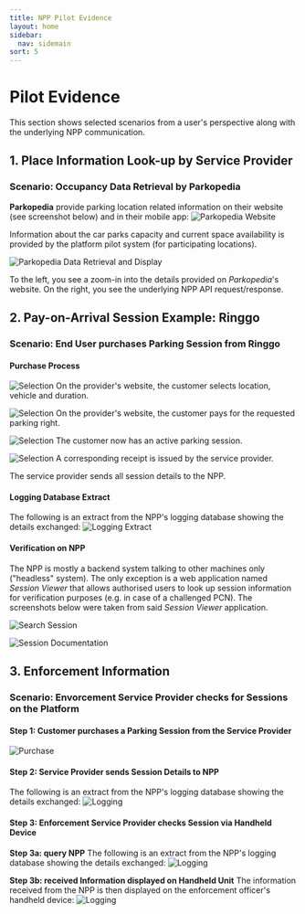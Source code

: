```yaml
---
title: NPP Pilot Evidence
layout: home 
sidebar:
  nav: sidemain
sort: 5 
---
```

# Pilot Evidence
This section shows selected scenarios from a user's perspective along with the underlying NPP communication. 

## 1. Place Information Look-up by Service Provider
### Scenario: Occupancy Data Retrieval by Parkopedia
**Parkopedia** provide parking location related information on their website (see screenshot below) and in their mobile app:
![Parkopedia Website](assets/images/evidence/parkopedia1.png)

Information about the car parks capacity and current space availability is provided by the platform pilot system (for participating locations).

![Parkopedia Data Retrieval and Display](assets/images/evidence/parkopedia2.png)

To the left, you see a zoom-in into the details provided on _Parkopedia_'s website.
On the right, you see the underlying NPP API request/response.

## 2. Pay-on-Arrival Session Example: Ringgo
### Scenario: End User purchases Parking Session from Ringgo
#### Purchase Process
![Selection](assets/images/evidence/ringgo1.png)
On the provider's website, the customer selects location, vehicle and duration.


![Selection](assets/images/evidence/ringgo2.png)
On the provider's website, the customer pays for the requested parking right.


![Selection](assets/images/evidence/ringgo3.png)
The customer now has an active parking session.



![Selection](assets/images/evidence/ringgo4.png)
A corresponding receipt is issued by the service provider.

The service provider sends all session details to the NPP.

#### Logging Database Extract
The following is an extract from the NPP's logging database showing the details exchanged:
![Logging Extract](assets/images/evidence/logging1.png)

#### Verification on NPP
The NPP is mostly a backend system talking to other machines only ("headless" system). The only exception is a web application named _Session Viewer_ that allows authorised users to look up session information for verification purposes (e.g. in case of a challenged PCN). The screenshots below were taken from said _Session Viewer_ application.

![Search Session](assets/images/evidence/session_search1.png)

![Session Documentation](assets/images/evidence/session_search2.png)

## 3. Enforcement Information
### Scenario: Envorcement Service Provider checks for Sessions on the Platform
#### Step 1: Customer purchases a Parking Session from the Service Provider
![Purchase](assets/images/evidence/apcoa_connect1.png)

#### Step 2: Service Provider sends Session Details to NPP
The following is an extract from the NPP's logging database showing the details exchanged:
![Logging](assets/images/evidence/apcoa_connect2.png)

#### Step 3: Enforcement Service Provider checks Session via Handheld Device
**Step 3a: query NPP**
The following is an extract from the NPP's logging database showing the details exchanged:
![Logging](assets/images/evidence/apcoa_connect3.png)

**Step 3b: received Information displayed on Handheld Unit**
The information received from the NPP is then displayed on the enforcement officer's handheld device:
![Logging](assets/images/evidence/apcoa_connect4.png)




